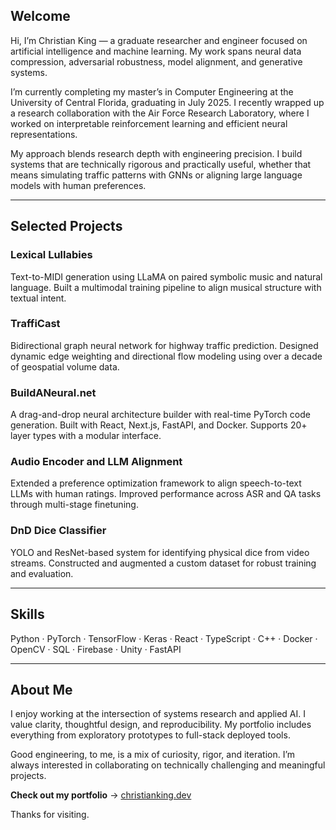 ## Welcome

Hi, I’m Christian King — a graduate researcher and engineer focused on artificial intelligence and machine learning. My work spans neural data compression, adversarial robustness, model alignment, and generative systems.

I’m currently completing my master’s in Computer Engineering at the University of Central Florida, graduating in July 2025. I recently wrapped up a research collaboration with the Air Force Research Laboratory, where I worked on interpretable reinforcement learning and efficient neural representations.

My approach blends research depth with engineering precision. I build systems that are technically rigorous and practically useful, whether that means simulating traffic patterns with GNNs or aligning large language models with human preferences.

---

## Selected Projects

### Lexical Lullabies  
Text-to-MIDI generation using LLaMA on paired symbolic music and natural language. Built a multimodal training pipeline to align musical structure with textual intent.

### TraffiCast
Bidirectional graph neural network for highway traffic prediction. Designed dynamic edge weighting and directional flow modeling using over a decade of geospatial volume data.

### BuildANeural.net
A drag-and-drop neural architecture builder with real-time PyTorch code generation. Built with React, Next.js, FastAPI, and Docker. Supports 20+ layer types with a modular interface.

### Audio Encoder and LLM Alignment  
Extended a preference optimization framework to align speech-to-text LLMs with human ratings. Improved performance across ASR and QA tasks through multi-stage finetuning.

### DnD Dice Classifier  
YOLO and ResNet-based system for identifying physical dice from video streams. Constructed and augmented a custom dataset for robust training and evaluation.

---

## Skills

Python · PyTorch · TensorFlow · Keras · React · TypeScript · C++ · Docker · OpenCV · SQL · Firebase · Unity · FastAPI

---

## About Me

I enjoy working at the intersection of systems research and applied AI. I value clarity, thoughtful design, and reproducibility. My portfolio includes everything from exploratory prototypes to full-stack deployed tools.

Good engineering, to me, is a mix of curiosity, rigor, and iteration. I’m always interested in collaborating on technically challenging and meaningful projects.

**Check out my portfolio** → [christianking.dev](https://christianking.dev)

Thanks for visiting.
